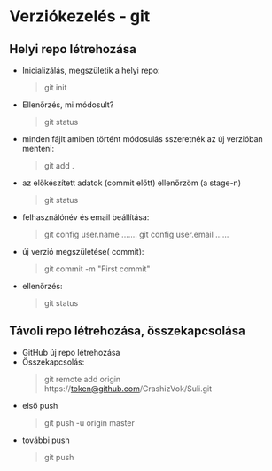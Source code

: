 # Verziókezelés - git
## Helyi repo létrehozása

- Inicializálás, megszületik a helyi repo:
    >git init
- Ellenőrzés, mi módosult?
    >git status
- minden fájlt amiben történt módosulás sszeretnék az új verzióban menteni:
    >git add .
- az előkészített adatok (commit előtt) ellenőrzöm (a stage-n)
    >git status
- felhasználónév és email beállítása:
    > git config user.name .......
    > git config user.email ......
- új verzió megszületése( commit):
    > git commit -m "First commit"
- ellenőrzés:
    > git status

## Távoli repo létrehozása, összekapcsolása
- GitHub új repo létrehozása
- Összekapcsolás: 
    > git remote add origin https://token@github.com/CrashizVok/Suli.git
- első push
    >git push -u origin master
- további push
    >git push